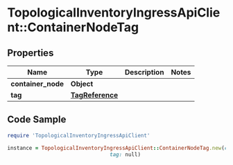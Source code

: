# TopologicalInventoryIngressApiClient::ContainerNodeTag

## Properties

Name | Type | Description | Notes
------------ | ------------- | ------------- | -------------
**container_node** | **Object** |  | 
**tag** | [**TagReference**](TagReference.md) |  | 

## Code Sample

```ruby
require 'TopologicalInventoryIngressApiClient'

instance = TopologicalInventoryIngressApiClient::ContainerNodeTag.new(container_node: null,
                                 tag: null)
```


